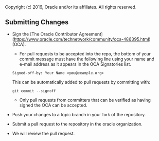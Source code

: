 Copyright (c) 2016, Oracle and/or its affiliates. All rights reserved.

## Submitting Changes

* Sign the [The Oracle Contributor Agreement]
  (https://www.oracle.com/technetwork/community/oca-486395.html) (OCA).

  * For pull requests to be accepted into the repo, the bottom of
  your commit message must have the following line using your name and
  e-mail address as it appears in the OCA Signatories list.

  ```
  Signed-off-by: Your Name <you@example.org>
  ```

  This can be automatically added to pull requests by committing with:

  ```
  git commit --signoff
  ````
  * Only pull requests from committers that can be verified as having
signed the OCA can be accepted.

* Push your changes to a topic branch in your fork of the repository.
* Submit a pull request to the repository in the oracle organization.
* We will review the pull request.